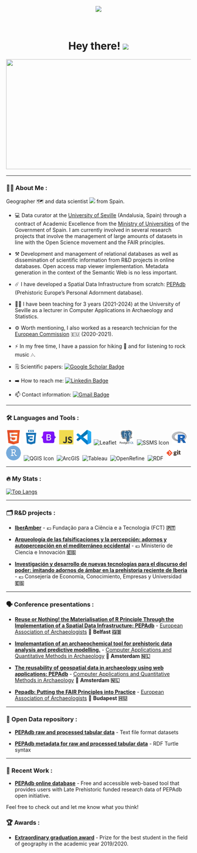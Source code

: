 <div id="header" align="center">
  <img src="https://media.giphy.com/media/M9gbBd9nbDrOTu1Mqx/giphy.gif" width="100"/>
</div>

<br>

<div id="badges" align="center">
<img src="https://komarev.com/ghpvc/?username=GaloRomero&style=flat-square&color=blue" alt=""/>
</div>

<h1 align="center">
  Hey there!
  <img src="https://media.giphy.com/media/hvRJCLFzcasrR4ia7z/giphy.gif" width="30px"/>
</h1>

<div align="center">
  <img src="https://media.giphy.com/media/dWesBcTLavkZuG35MI/giphy.gif" width="600" height="300"/>
</div>

---

### :man_technologist: About Me :

Geographer :world_map: and data scientist <img src="https://media.giphy.com/media/WUlplcMpOCEmTGBtBW/giphy.gif" width="30"> from Spain.

- :computer: Data curator at the [University of Seville](https://www.us.es/) (Andalusia, Spain) through a contract of Academic Excellence from the [Ministry of Universities](https://www.universidades.gob.es/) of the Government of Spain. I am currently involved in several research projects that involve the management of large amounts of datasets in line with the Open Science movement and the FAIR principles.

- :hammer_and_pick: Development and management of relational databases as well as dissemination of scientific information from R&D projects in online databases. Open access map viewer implementation. Metadata generation in the context of the Semantic Web is no less important.

- :comet: I have developed a Spatial Data Infrastructure from scratch: [PEPAdb](https://pepadb.us.es) (Prehistoric Europe’s Personal Adornment database).

- :man_teacher: I have been teaching for 3 years (2021-2024) at the University of Seville as a lecturer in Computer Applications in Archaeology and Statistics.

- :gear: Worth mentioning, I also worked as a research technician for the [European Commission](https://commission.europa.eu/index_es) :eu: (2020-2021).

- :zap: In my free time, I have a passion for hiking :hiking_boot: and for listening to rock music :notes:.

- :spiral_notepad: Scientific papers: [![Google Scholar Badge](https://img.shields.io/badge/Google%20Scholar-4285F4?style=flat&logo=google-scholar&logoColor=white)](https://scholar.google.com/citations?user=3bs9N7IAAAAJ&hl=es)

- :arrow_right: How to reach me: [![Linkedin Badge](https://img.shields.io/badge/-galoromerogarcia-blue?style=flat&logo=Linkedin&logoColor=white)](https://www.linkedin.com/in/galoromerogarcia/)

- :mailbox: Contact information: [![Gmail Badge](https://img.shields.io/badge/-galoromerogarcia@gmail.com-red?style=flat-square&logo=Gmail&logoColor=white&link=mailto:yourmail@gmail.com)](mailto:galoromerogarcia@gmail.com)

---

### :hammer_and_wrench: Languages and Tools :

<div>
  <img src="https://github.com/devicons/devicon/blob/master/icons/html5/html5-original.svg" title="HTML5" alt="HTML" width="40" height="40"/>&nbsp;
  <img src="https://github.com/devicons/devicon/blob/master/icons/css3/css3-plain-wordmark.svg"  title="CSS3" alt="CSS" width="40" height="40"/>&nbsp;
  <img src="https://raw.githubusercontent.com/devicons/devicon/master/icons/bootstrap/bootstrap-original.svg" alt="Bootstrap Icon" title="Bootstrap" width="40" height="40">&nbsp;
  <img src="https://github.com/devicons/devicon/blob/master/icons/javascript/javascript-original.svg" title="JavaScript" alt="JavaScript" width="40" 
   height="40"/>&nbsp;
  <img src="https://raw.githubusercontent.com/devicons/devicon/master/icons/vscode/vscode-original.svg" alt="Visual Studio Code Icon" title="VS Code" width="40" height="40">&nbsp;
  <img src="https://avatars.githubusercontent.com/u/2854298?s=48&v=4" title="Leaflet" alt="Leaflet" width="40" height="40"/>&nbsp;
  <img src="https://raw.githubusercontent.com/devicons/devicon/master/icons/postgresql/postgresql-original-wordmark.svg" alt="PostgreSQL Icon" title="PostgreSQL" width="40" height="40">&nbsp;
  <img src="https://miro.medium.com/v2/format:webp/1*-hkzF9m5828c-UIaSQNUug.jpeg" alt="SSMS Icon" title="SQL Server" width="40" height="40">&nbsp;
  <img src="https://raw.githubusercontent.com/devicons/devicon/master/icons/r/r-original.svg" alt="R Language Icon" title="R" width="40" height="40">&nbsp;
  <img src="https://raw.githubusercontent.com/devicons/devicon/master/icons/rstudio/rstudio-original.svg" alt="RStudio Icon" title="RStudio" width="40" height="40">&nbsp;
  <img src="https://www.qgis.org/img/logosign.svg" alt="QGIS Icon" title="QGIS" width="40" height="40">&nbsp;
  <img src="https://www.arcgis.com/graphics/arcgis-online-icon.png" alt="ArcGIS" title="ArcGIS" width="40" height="40">&nbsp;
  <img src="https://encrypted-tbn0.gstatic.com/images?q=tbn:ANd9GcQ9iWmqpd3x-mk5k489gZokZpYilPA7KO1vgL8LkWk3ekTxSTZZdfMq8Y0Kpp-SUEEcuZ0&usqp=CAU" alt="Tableau" title="Tableau" width="50" height="50">&nbsp;
  <img src="https://avatars.githubusercontent.com/u/2538880?s=200&v=4" alt="OpenRefine" title="OpenRefine" width="40" height="40">&nbsp;
  <img src="https://encrypted-tbn0.gstatic.com/images?q=tbn:ANd9GcTtr02Nr1AfVVKsn7UQ2m3c7mx1KxISuD6rnXz8zLNzGeCwpZnAIIBT5MaOzjgVyvWeCeI&usqp=CAU" alt="RDF" title="RDF" width="40" height="40">&nbsp;
  <img src="https://github.com/devicons/devicon/blob/master/icons/git/git-original-wordmark.svg" title="Git" **alt="Git" width="40" height="40"/>
</div>

---

### :fire: My Stats :

[![Top Langs](https://github-readme-stats.vercel.app/api/top-langs/?username=GaloRomero&repo=pepadbDatabase,pepadbGeoviewer,pepadbPosgreScript,LeastCostPathAnalysisLisbon)](https://github.com/GaloRomero/github-readme-stats)

---

### :card_index_dividers: R&D projects :

- [**IberAmber**](https://sciproj.ptcris.pt/175913PRJ) - :euro: Fundação para a Ciência e a Tecnologia (FCT) **🇵🇹**

- [**Arqueología de las falsificaciones y la percepción: adornos y autopercepción en el mediterráneo occidental**](https://investigacion.us.es/sisius/sis_proyecto.php?idproy=36407) - :euro: Ministerio de Ciencia e Innovación **🇪🇸**

- [**Investigación y desarrollo de nuevas tecnologías para el discurso del poder: imitando adornos de ámbar en la prehistoria reciente de Iberia**](https://investigacion.us.es/sisius/sis_proyecto.php?idproy=33567) - :euro: Consejería de Economía, Conocimiento, Empresas y Universidad **🇪🇸**

---

### :speaking_head: Conference presentations :

- [**Reuse or Nothing! the Materialisation of R Principle Through the Implementation of a Spatial Data Infrastructure: PEPAdb**](https://www.e-a-a.org/EAA2023/Programme.aspx?WebsiteKey=4c013ea5-de96-432a-85f7-b1800c2303bf&hkey=f73d6cf5-b37e-4836-ad06-2ecea6b58060&Program=3#Program) - [European Association of Archaeologists](https://www.e-a-a.org/) :round_pushpin: **Belfast 🇬🇧**

- [**Implemantation of an archaeochemical tool for prehistoric data analysis and predictive modelling.**](https://zenodo.org/records/7930992) - [Computer Applications and Quantitative Methods in Archaeology](https://2023.caaconference.org/) :round_pushpin: **Amsterdam 🇳🇱**

- [**The reusability of geospatial data in archaeology using web applications: PEPAdb**](https://zenodo.org/records/7930992) - [Computer Applications and Quantitative Methods in Archaeology](https://2023.caaconference.org/) :round_pushpin: **Amsterdam 🇳🇱**
  
- [**Pepadb: Putting the FAIR Principles into Practice**](https://www.e-a-a.org/EAA2022/Programme.aspx?WebsiteKey=13a70299-9cf2-4cc8-98c2-2862c5c6a8dd&hkey=01dc47f6-68bd-4d87-bcdf-183a7eb484d2&Program=3#Program) - [European Association of Archaeologists](https://www.e-a-a.org/) :round_pushpin: **Budapest 🇭🇺**

---

### :open_file_folder: Open Data repository :

- [**PEPAdb raw and processed tabular data**](https://zenodo.org/records/10545573) - Text file format datasets

- [**PEPAdb metadata for raw and processed tabular data**](https://zenodo.org/records/10576530) - RDF Turtle syntax
---

### 🔭 Recent Work :

- [**PEPAdb online database**](https://pepadb.us.es/app/database.html) - Free and accessible web-based tool that provides users with Late Prehistoric funded research data of PEPAdb open initiative.

Feel free to check out and let me know what you think!

### :trophy: Awards :

- [**Extraordinary graduation award**](https://www.us.es/actualidad-de-la-us/la-universidad-de-sevilla-reconoce-560-estudiantes-con-los-premios) - Prize for the best student in the field of geography in the academic year 2019/2020.


